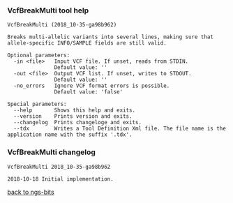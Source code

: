 ### VcfBreakMulti tool help
	VcfBreakMulti (2018_10-35-ga98b962)
	
	Breaks multi-allelic variants into several lines, making sure that allele-specific INFO/SAMPLE fields are still valid.
	
	Optional parameters:
	  -in <file>   Input VCF file. If unset, reads from STDIN.
	               Default value: ''
	  -out <file>  Output VCF list. If unset, writes to STDOUT.
	               Default value: ''
	  -no_errors   Ignore VCF format errors is possible.
	               Default value: 'false'
	
	Special parameters:
	  --help       Shows this help and exits.
	  --version    Prints version and exits.
	  --changelog  Prints changeloge and exits.
	  --tdx        Writes a Tool Definition Xml file. The file name is the application name with the suffix '.tdx'.
	
### VcfBreakMulti changelog
	VcfBreakMulti 2018_10-35-ga98b962
	
	2018-10-18 Initial implementation.
[back to ngs-bits](https://github.com/imgag/ngs-bits)